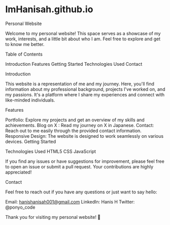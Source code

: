# ImHanisah.github.io

Personal Website

Welcome to my personal website! This space serves as a showcase of my work, interests, and a little bit about who I am. Feel free to explore and get to know me better.

Table of Contents

Introduction
Features
Getting Started
Technologies Used
Contact

Introduction

This website is a representation of me and my journey. Here, you'll find information about my professional background, projects I've worked on, and my passions. It's a platform where I share my experiences and connect with like-minded individuals.

Features

Portfolio: Explore my projects and get an overview of my skills and achievements.
Blog on X : Read my journey on X in Japanese.
Contact: Reach out to me easily through the provided contact information.
Responsive Design: The website is designed to work seamlessly on various devices.
Getting Started

Technologies Used
HTML5
CSS
JavaScript

If you find any issues or have suggestions for improvement, please feel free to open an issue or submit a pull request. Your contributions are highly appreciated!

Contact

Feel free to reach out if you have any questions or just want to say hello:

Email: hanishanisah001@gmail.com 
LinkedIn: Hanis H
Twitter: @ponyo_code

Thank you for visiting my personal website! 🚀






